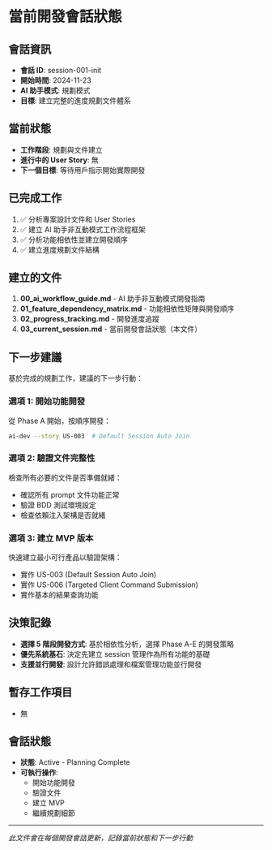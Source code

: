 # 當前開發會話狀態

## 會話資訊
- **會話 ID**: session-001-init
- **開始時間**: 2024-11-23
- **AI 助手模式**: 規劃模式
- **目標**: 建立完整的進度規劃文件體系

## 當前狀態
- **工作階段**: 規劃與文件建立
- **進行中的 User Story**: 無
- **下一個目標**: 等待用戶指示開始實際開發

## 已完成工作
1. ✅ 分析專案設計文件和 User Stories
2. ✅ 建立 AI 助手非互動模式工作流程框架
3. ✅ 分析功能相依性並建立開發順序
4. ✅ 建立進度規劃文件結構

## 建立的文件
1. **00_ai_workflow_guide.md** - AI 助手非互動模式開發指南
2. **01_feature_dependency_matrix.md** - 功能相依性矩陣與開發順序
3. **02_progress_tracking.md** - 開發進度追蹤
4. **03_current_session.md** - 當前開發會話狀態（本文件）

## 下一步建議
基於完成的規劃工作，建議的下一步行動：

### 選項 1: 開始功能開發
從 Phase A 開始，按順序開發：
```bash
ai-dev --story US-003  # Default Session Auto Join
```

### 選項 2: 驗證文件完整性
檢查所有必要的文件是否準備就緒：
- 確認所有 prompt 文件功能正常
- 驗證 BDD 測試環境設定
- 檢查依賴注入架構是否就緒

### 選項 3: 建立 MVP 版本
快速建立最小可行產品以驗證架構：
- 實作 US-003 (Default Session Auto Join)
- 實作 US-006 (Targeted Client Command Submission)
- 實作基本的結果查詢功能

## 決策記錄
- **選擇 5 階段開發方式**: 基於相依性分析，選擇 Phase A-E 的開發策略
- **優先系統基石**: 決定先建立 session 管理作為所有功能的基礎
- **支援並行開發**: 設計允許錯誤處理和檔案管理功能並行開發

## 暫存工作項目
- 無

## 會話狀態
- **狀態**: Active - Planning Complete
- **可執行操作**: 
  - 開始功能開發
  - 驗證文件
  - 建立 MVP
  - 繼續規劃細節

---
*此文件會在每個開發會話更新，記錄當前狀態和下一步行動*